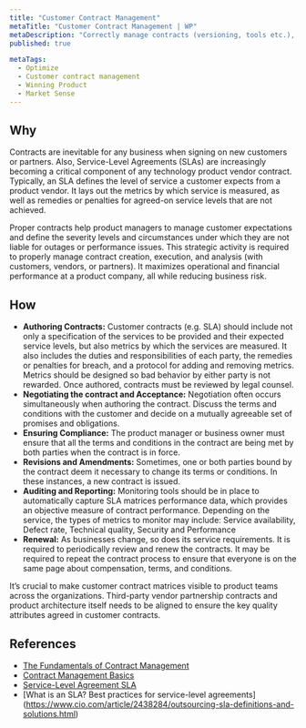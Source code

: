 ```yaml
---
title: "Customer Contract Management"
metaTitle: "Customer Contract Management | WP"
metaDescription: "Correctly manage contracts (versioning, tools etc.), Service-Level Agreements for customers."
published: true

metaTags:
  - Optimize
  - Customer contract management
  - Winning Product
  - Market Sense
---
```


## Why
Contracts are inevitable for any business when signing on new customers or partners. Also, Service-Level Agreements (SLAs) are increasingly becoming a critical component of any technology product vendor contract. Typically, an SLA defines the level of service a customer expects from a product vendor. It lays out the metrics by which service is measured, as well as remedies or penalties for agreed-on service levels that are not achieved.

Proper contracts help product managers to manage customer expectations and define the severity levels and circumstances under which they are not liable for outages or performance issues. This strategic activity is required to properly manage contract creation, execution, and analysis (with customers, vendors, or partners). It maximizes operational and financial performance at a product company, all while reducing business risk.


## How
- **Authoring Contracts:** Customer contracts (e.g. SLA) should include not only a specification of the services to be provided and their expected service levels, but also metrics by which the services are measured. It also includes the duties and responsibilities of each party, the remedies or penalties for breach, and a protocol for adding and removing metrics. Metrics should be designed so bad behavior by either party is not rewarded. Once authored, contracts must be reviewed by legal counsel.
- **Negotiating the contract and Acceptance:** Negotiation often occurs simultaneously when authoring the contract. Discuss the terms and conditions with the customer and decide on a mutually agreeable set of promises and obligations.
- **Ensuring Compliance:** The product manager or business owner must ensure that all the terms and conditions in the contract are being met by both parties when the contract is in force.
- **Revisions and Amendments:** Sometimes, one or both parties bound by the contract deem it necessary to change its terms or conditions. In these instances, a new contract is issued.
- **Auditing and Reporting:** Monitoring tools should be in place to automatically capture SLA matrices performance data, which provides an objective measure of contract performance. Depending on the service, the types of metrics to monitor may include: Service availability, Defect rate, Technical quality, Security and Performance
- **Renewal:** As businesses change, so does its service requirements. It is required to periodically review and renew the contracts. It may be required to repeat the contract process to ensure that everyone is on the same page about compensation, terms, and conditions.

It’s crucial to make customer contract matrices visible to product teams across the organizations. Third-party vendor partnership contracts and product architecture itself needs to be aligned to ensure the key quality attributes agreed in customer contracts.

## References

- [The Fundamentals of Contract Management](https://www.businessnewsdaily.com/4813-contract-management.html)
- [Contract Management Basics](https://smallbusiness.chron.com/contract-management-basics-59993.html)
- [Service-Level Agreement SLA](https://searchitchannel.techtarget.com/definition/service-level-agreement)
- [What is an SLA? Best practices for service-level agreements] (https://www.cio.com/article/2438284/outsourcing-sla-definitions-and-solutions.html)
